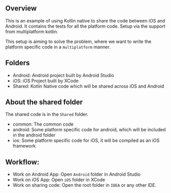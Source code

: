## Overview
This is an example of using Kotlin native to share the code between iOS and Android. It contains the tests for all the platform code. Setup via the support from multiplatform kotlin.

This setup is aiming to solve the problem, where we want to write the platform specific code in a `multiplatform` manner.

## Folders
- Android: Android project built by Android Studio
- iOS: iOS Project built by XCode
- Shared: Kotlin Native code which will be shared across iOS and Android

## About the shared folder
The shared code is in the `Shared` folder.
- common: The common code
- android: Some platform specific code for android, which will be included in the android folder
- ios: Some platform specific code for iOS, it will be compiled as an iOS framework

## Workflow:
- Work on Android App: Open `Android` folder in Android Studio
- Work on iOS App: Open `iOS` folder in XCode
- Work on sharing code: Open the root folder in `IDEA` or any other IDE.

